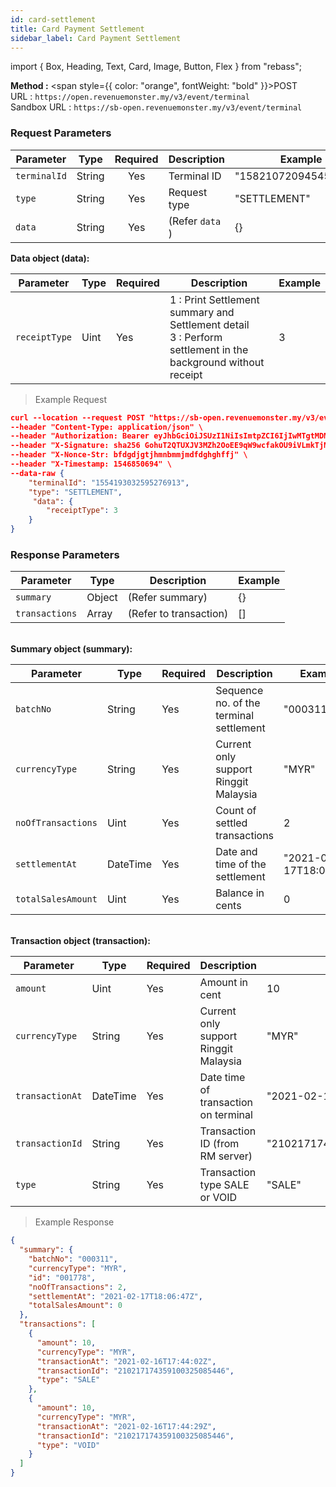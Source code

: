 ```yaml
---
id: card-settlement
title: Card Payment Settlement
sidebar_label: Card Payment Settlement
---
```


import { Box, Heading, Text, Card, Image, Button, Flex } from "rebass";

**Method :** <span style={{ color: "orange", fontWeight: "bold" }}>POST</span><br/>
URL : `https://open.revenuemonster.my/v3/event/terminal`<br/>
Sandbox URL : `https://sb-open.revenuemonster.my/v3/event/terminal`

### Request Parameters

| Parameter    | Type   | Required | Description     | Example               |
| ------------ | ------ | :------: | --------------- | --------------------- |
| `terminalId` | String |   Yes    | Terminal ID     | "1582107209454501456" |
| `type`       | String |   Yes    | Request type    | "SETTLEMENT"          |
| `data`       | String |   Yes    | (Refer `data` ) | {}                    |

<strong>Data object (data):</strong>

| Parameter     | Type | Required | Description                                                                                                      | Example |
| ------------- | ---- | -------- | ---------------------------------------------------------------------------------------------------------------- | ------- |
| `receiptType` | Uint | Yes      | 1 : Print Settlement summary and Settlement detail <br/>3 : Perform settlement in the background without receipt | 3       |

> Example Request

```json
curl --location --request POST "https://sb-open.revenuemonster.my/v3/event/terminal" \
--header "Content-Type: application/json" \
--header "Authorization: Bearer eyJhbGciOiJSUzI1NiIsImtpZCI6IjIwMTgtMDMtMTMiLCJ0eXAiOiJKV1QifQ.eyJhdWQiOlsiYXBpX2NsaWVudEBFaGNLQzA5QmRYUm9RMnhwWlc1MEVNV1Z4NF9UbE5MZEZRIl0sImV4cCI6MTU4NjMzNzc1OCwiaWF0IjoxNTgzNzQ1NzU4LCJpc3MiOiJodHRwczovL3NiLW9hdXRoLnJldmVudWVtb25zdGVyLm15IiwianRpIjoiRWh3S0VFOUJkWFJvUVdOalpYTnpWRzlyWlc0UXlKSG9qb2VNcHYwViIsIm5iZiI6MTU4Mzc0NTc1OCwic3ViIjoiRWhRS0NFMWxjbU5vWVc1MEVKWFZ6ZDN3cmFxVE9SSVFDZ1JWYzJWeUVJeUpxSXp2eU1QVmNRIn0.FfBkCb7fjCKJdcy_DS06dKgEtcAvukPio0HyDRtH2UovhZsLFSqD_8oo21u094XSor_mqFg4hqXmLaHjX-h92Wz3kHl7OwiKQb16x8Rnl5OdyPHtMqIZqP8ab8Ch0RHEZ33VchK1zBTnG6Xosrb1B44tWqJ0_kdTtbRZN4rG821C8i4sb6sx8GaxgluJ5q7CEifMTBFJam_Jub9LfAfukq8YyIl0Bykp7B3A_su2QoELL9L_ElJdV9FuwFPHcKr9bxLvVSrEdyrFg7IBm_tJHxSl8gTh3j4b6lWZrBCfMSLraXaYRNzz1ddbVnwYD4aRuSyRmQeMYTUj0cInktnKUA" \
--header "X-Signature: sha256 GohuT2QTUXJV3MZh2OoEE9qW9wcfakOU9iVLmkTjM12NQuV6IcWMRQDz9NdxAOVIrh5MssfYCLDlafb2illXxgQMpmZkZ38NT6NQsMeMfGbHBS1Kc+BUtU7o1TMLUzk55J1tA6f0Z95oEuBlCeLm6VsgCG30wFm5YmgssJ0weIwMcW355r2sFl7QcKOuRqynoGtmmr/aGfOk1HjiFLoFzSd38O7rRjwGrekYwuYUD1N/Wp5GFXRjtaaPkzAERPbXEmnh/taLME8VeAhky6dAVGZE6gHKnP5WvvVjUE+KLtj3D32YIHzxhzEW9x3JEObqgvm5Q2oRZNxoh6/MvqwkVA==" \
--header "X-Nonce-Str: bfdgdjgtjhmnbmmjmdfdghghffj" \
--header "X-Timestamp: 1546850694" \
--data-raw {
    "terminalId": "1554193032595276913",
    "type": "SETTLEMENT",
     "data": {
        "receiptType": 3
    }
}
```

### Response Parameters

| Parameter      | Type   | Description            | Example |
| -------------- | ------ | ---------------------- | ------- |
| `summary`      | Object | (Refer summary)        | {}      |
| `transactions` | Array  | (Refer to transaction) | []      |

<br/>
<strong>Summary object (summary):</strong>

| Parameter          | Type     | Required | Description                             | Example                |
| ------------------ | -------- | -------- | --------------------------------------- | ---------------------- |
| `batchNo`          | String   | Yes      | Sequence no. of the terminal settlement | "000311"               |
| `currencyType`     | String   | Yes      | Current only support Ringgit Malaysia   | "MYR"                  |
| `noOfTransactions` | Uint     | Yes      | Count of settled transactions           | 2                      |
| `settlementAt`     | DateTime | Yes      | Date and time of the settlement         | "2021-02-17T18:06:47Z" |
| `totalSalesAmount` | Uint     | Yes      | Balance in cents                        | 0                      |

<br/>
<strong>Transaction object (transaction):</strong>

| Parameter       | Type     | Required | Description                           | Example                    |
| --------------- | -------- | -------- | ------------------------------------- | -------------------------- |
| `amount`        | Uint     | Yes      | Amount in cent                        | 10                         |
| `currencyType`  | String   | Yes      | Current only support Ringgit Malaysia | "MYR"                      |
| `transactionAt` | DateTime | Yes      | Date time of transaction on terminal  | "2021-02-16T17:44:02Z"     |
| `transactionId` | String   | Yes      | Transaction ID (from RM server)       | "210217174359100325085446" |
| `type`          | String   | Yes      | Transaction type SALE or VOID         | "SALE"                     |

> Example Response

```json
{
  "summary": {
    "batchNo": "000311",
    "currencyType": "MYR",
    "id": "001778",
    "noOfTransactions": 2,
    "settlementAt": "2021-02-17T18:06:47Z",
    "totalSalesAmount": 0
  },
  "transactions": [
    {
      "amount": 10,
      "currencyType": "MYR",
      "transactionAt": "2021-02-16T17:44:02Z",
      "transactionId": "210217174359100325085446",
      "type": "SALE"
    },
    {
      "amount": 10,
      "currencyType": "MYR",
      "transactionAt": "2021-02-16T17:44:29Z",
      "transactionId": "210217174359100325085446",
      "type": "VOID"
    }
  ]
}
```
